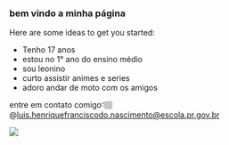 ### bem vindo a minha página 

Here are some ideas to get you started:

- Tenho 17 anos 
- estou no 1° ano do ensino médio 
- sou leonino 
- curto assistir animes e series
- adoro andar de moto com os amigos
  
 
 entre em contato comigo👇🏽 
@luis.henriquefranciscodo.nascimento@escola.pr.gov.br

![](https://media.tenor.com/ZykMLqha0h0AAAAC/%E5%91%AA%E8%A1%93%E5%BB%BB%E6%88%A6-anime.gif)
